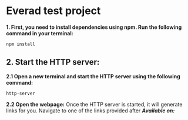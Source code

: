 # Everad test project

**1. First, you need to install dependencies using npm. Run the following command in your terminal:**
```
npm install
``` 
## 2. Start the HTTP server:
**2.1 Open a new terminal and start the HTTP server using the following command:**
```
http-server
```
**2.2 Open the webpage:** Once the HTTP server is started, it will generate links for you. Navigate to one of the links provided after ***Available on:***
